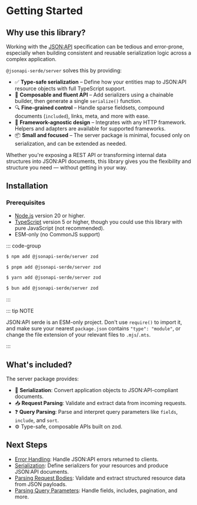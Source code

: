 # Getting Started

## Why use this library?

Working with the [JSON:API](https://jsonapi.org) specification can be tedious and error-prone, especially when building
consistent and reusable serialization logic across a complex application.

`@jsonapi-serde/server` solves this by providing:

- ✅ **Type-safe serialization** – Define how your entities map to JSON:API resource objects with full TypeScript
  support.
- 🔁 **Composable and fluent API** – Add serializers using a chainable builder, then generate a single `serialize()`
  function.
- 🔍 **Fine-grained control** – Handle sparse fieldsets, compound documents (`included`), links, meta, and more with
  ease.
- 🧩 **Framework-agnostic design** – Integrates with any HTTP framework. Helpers and adapters are available for
  supported frameworks.
- 📦 **Small and focused** – The server package is minimal, focused only on serialization, and can be extended as
  needed.

Whether you're exposing a REST API or transforming internal data structures into JSON:API documents, this library gives
you the flexibility and structure you need — without getting in your way.

## Installation

### Prerequisites

- [Node.js](https://nodejs.org/) version 20 or higher.
- [TypeScript](https://www.typescriptlang.org/) version 5 or higher, though you could use this library with pure
  JavaScript (not recommended).
- ESM-only (no CommonJS support)

::: code-group

```sh [npm]
$ npm add @jsonapi-serde/server zod
```

```sh [pnpm]
$ pnpm add @jsonapi-serde/server zod
```

```sh [yarn]
$ yarn add @jsonapi-serde/server zod
```

```sh [bun]
$ bun add @jsonapi-serde/server zod
```

:::

::: tip NOTE

JSON:API serde is an ESM-only project. Don't use `require()` to import it, and make sure your nearest `package.json`
contains `"type": "module"`, or change the file extension of your relevant files to `.mjs`/`.mts`.

:::

## What's included?

The server package provides:

- 🔄 **Serialization**: Convert application objects to JSON:API-compliant documents.
- 📥 **Request Parsing**: Validate and extract data from incoming requests.
- ❓ **Query Parsing**: Parse and interpret query parameters like `fields`, `include`, and `sort`.
- ⚙️ Type-safe, composable APIs built on zod.

## Next Steps

- [Error Handling](/error-handling): Handle JSON:API errors returned to clients.
- [Serialization](/serialization): Define serializers for your resources and produce JSON:API documents.
- [Parsing Request Bodies](/parsing-request-bodies): Validate and extract structured resource data from JSON payloads.
- [Parsing Query Parameters](/parsing-query-parameters): Handle fields, includes, pagination, and more.
